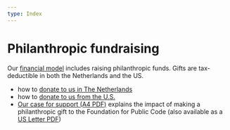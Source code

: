 ```yaml
---
type: Index
---
```


# Philanthropic fundraising

Our [financial model](https://about.publiccode.net/organization/financial-model.html) includes raising philanthropic funds. Gifts are tax-deductible in both the Netherlands and the US.

* how to [donate to us in The Netherlands](donating-netherlands.md)
* how to [donate to us from the U.S.](donating-united-states.md)
* [Our case for support (A4 PDF)](https://files.publiccode.net/nextcloud/index.php/s/Cb2BN2mn9jzggRz#pdfviewer) explains the impact of making a philanthropic gift to the Foundation for Public Code (also available as a [US Letter PDF](https://files.publiccode.net/nextcloud/index.php/s/oGrom5RXzii2Zso#pdfviewer))
